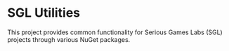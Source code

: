 # SGL Utilities

This project provides common functionality for Serious Games Labs (SGL) projects through various NuGet packages.
